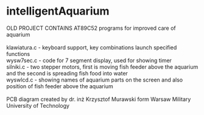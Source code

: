 # intelligentAquarium
OLD PROJECT CONTAINS AT89C52 programs for improved care of aquarium
<br><br>
klawiatura.c - keyboard support, key combinations launch specified functions
<br>wysw7sec.c - code for 7 segment display, used for showing timer 
<br>silniki.c - two stepper motors, first is moving fish feeder above the aquarium and the second is spreading fish food into water
<br>wyswlcd.c - showing names of aquarium parts on the screen and also position of fish feeder above the aquarium
<br><br>PCB diagram created by dr. inż Krzysztof Murawski form Warsaw Military University of Technology
